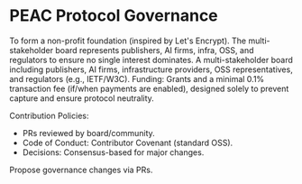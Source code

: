 # PEAC Protocol Governance

To form a non-profit foundation (inspired by Let's Encrypt). The multi-stakeholder board represents publishers, AI firms, infra, OSS, and regulators to ensure no single interest dominates. A multi-stakeholder board including publishers, AI firms, infrastructure providers, OSS representatives, and regulators (e.g., IETF/W3C). Funding: Grants and a minimal 0.1% transaction fee (if/when payments are enabled), designed solely to prevent capture and ensure protocol neutrality.

Contribution Policies:

- PRs reviewed by board/community.
- Code of Conduct: Contributor Covenant (standard OSS).
- Decisions: Consensus-based for major changes.

Propose governance changes via PRs.
